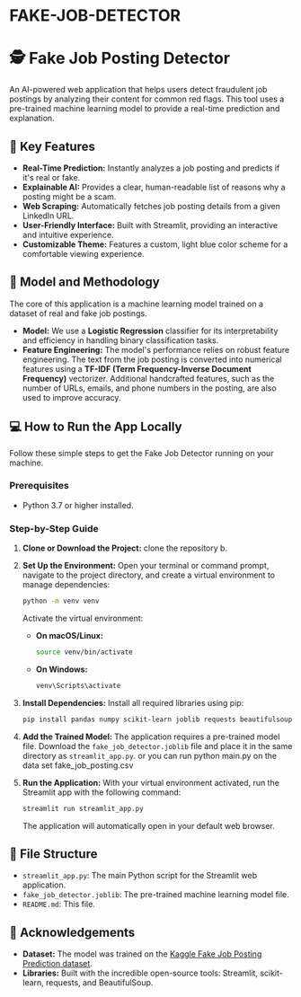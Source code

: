 # FAKE-JOB-DETECTOR
# 🕵️ Fake Job Posting Detector

An AI-powered web application that helps users detect fraudulent job postings by analyzing their content for common red flags. This tool uses a pre-trained machine learning model to provide a real-time prediction and explanation.

## 🚀 Key Features

* **Real-Time Prediction:** Instantly analyzes a job posting and predicts if it's real or fake.
* **Explainable AI:** Provides a clear, human-readable list of reasons why a posting might be a scam.
* **Web Scraping:** Automatically fetches job posting details from a given LinkedIn URL.
* **User-Friendly Interface:** Built with Streamlit, providing an interactive and intuitive experience.
* **Customizable Theme:** Features a custom, light blue color scheme for a comfortable viewing experience.

## 🧠 Model and Methodology

The core of this application is a machine learning model trained on a dataset of real and fake job postings.

* **Model:** We use a **Logistic Regression** classifier for its interpretability and efficiency in handling binary classification tasks.
* **Feature Engineering:** The model's performance relies on robust feature engineering. The text from the job posting is converted into numerical features using a **TF-IDF (Term Frequency-Inverse Document Frequency)** vectorizer. Additional handcrafted features, such as the number of URLs, emails, and phone numbers in the posting, are also used to improve accuracy.

## 💻 How to Run the App Locally

Follow these simple steps to get the Fake Job Detector running on your machine.

### Prerequisites

* Python 3.7 or higher installed.

### Step-by-Step Guide

1.  **Clone or Download the Project:**
     clone the repository b.

2.  **Set Up the Environment:**
    Open your terminal or command prompt, navigate to the project directory, and create a virtual environment to manage dependencies:
    ```bash
    python -m venv venv
    ```
    Activate the virtual environment:
    * **On macOS/Linux:**
        ```bash
        source venv/bin/activate
        ```
    * **On Windows:**
        ```bash
        venv\Scripts\activate
        ```

3.  **Install Dependencies:**
    Install all required libraries using pip:
    ```bash
    pip install pandas numpy scikit-learn joblib requests beautifulsoup4 streamlit matplotlib seaborn
    ```

4.  **Add the Trained Model:**
    The application requires a pre-trained model file. Download the `fake_job_detector.joblib` file and place it in the same directory as `streamlit_app.py`.
    or you can run python main.py on the data set fake_job_posting.csv

6.  **Run the Application:**
    With your virtual environment activated, run the Streamlit app with the following command:
    ```bash
    streamlit run streamlit_app.py
    ```

    The application will automatically open in your default web browser.

## 📄 File Structure

* `streamlit_app.py`: The main Python script for the Streamlit web application.
* `fake_job_detector.joblib`: The pre-trained machine learning model file.
* `README.md`: This file.

## 🙏 Acknowledgements

* **Dataset:** The model was trained on the [Kaggle Fake Job Posting Prediction dataset](https://www.kaggle.com/datasets/shivamb/real-or-fake-fake-jobposting-prediction/data).
* **Libraries:** Built with the incredible open-source tools: Streamlit, scikit-learn, requests, and BeautifulSoup.
